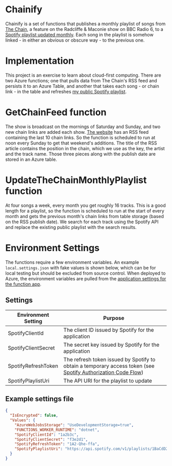 # Chainify

Chainify is a set of functions that publishes a monthly playlist of songs from
[The Chain](https://www.thechain.uk/), a feature on the Radcliffe & Maconie show on BBC Radio 6, to a [Spotify playlist updated monthly](https://open.spotify.com/playlist/1wASzPsoJvtW3HrjMFsYBN). 
Each song in the playlist is somehow linked - in either an obvious or obscure way - to the previous one.

# Implementation

This project is an exercise to learn about cloud-first computing. 
There are two Azure functions; one that pulls data from The Chain's RSS feed and
persists it to an Azure Table, and another that takes each song - or chain link - 
in the table and refreshes 
[my public Spotify playlist](https://open.spotify.com/playlist/1wASzPsoJvtW3HrjMFsYBN).

# GetChainFeed function

The show is broadcast on the mornings of Saturday and Sunday, 
and two new chain links are added each show.
[The website](https://www.thechain.uk/) has an RSS feed containing the last 10 chain links.
So the function is scheduled to run at noon every Sunday to get that weekend's additions. 
The title of the RSS article contains the position in the chain, which we use as the key, 
the artist and the track name.
Those three pieces along with the publish date are stored in an Azure table.

# UpdateTheChainMonthlyPlaylist function

At four songs a week, every month you get roughly 16 tracks. This is a good length
for a playlist, so the function is scheduled to run at the start of every month
and gets the previous month's chain links from table storage 
(based on the RSS publish date). We search for each track using the 
Spotify API and replace the existing public playlist with the search results.

# Environment Settings

The functions require a few environment variables. An example
`local.settings.json` with fake values is shown below, which can be for local testing but 
should be excluded from source control.
When deployed to Azure, the environment variables
are pulled from the [application settings for the function app](https://docs.microsoft.com/bs-latn-ba/azure/azure-functions/functions-how-to-use-azure-function-app-settings).

## Settings

| Environment Setting | Purpose |
| ------------------- | ------- |
| SpotifyClientId     | The client ID issued by Spotify for the application |
| SpotifyClientSecret | The secret key issued by Spotify for the application |
| SpotifyRefreshToken | The refresh token issued by Spotify to obtain a temporary access token (see [Spotify Authorization Code Flow](https://developer.spotify.com/documentation/general/guides/authorization-guide/#authorization-code-flow)) |
| SpotifyPlaylistUri  | The API URI for the playlist to update |

## Example settings file

```json
{
  "IsEncrypted": false,
  "Values": {
    "AzureWebJobsStorage": "UseDevelopmentStorage=true",
    "FUNCTIONS_WORKER_RUNTIME": "dotnet",
    "SpotifyClientId": "1a2b3c",
    "SpotifyClientSecret": "f3e2d1",
    "SpotifyRefreshToken": "1A2-Qhe-ffa",
    "SpotifyPlaylistUri": "https://api.spotify.com/v1/playlists/1BaCdD2"
  }
}
```
